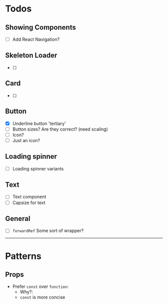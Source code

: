 # Todos

## Showing Components
  - [ ] Add React Navigation?

## Skeleton Loader
  - [ ] 

## Card
  - [ ] 

## Button
  - [x] Underline button 'tertiary'
  - [ ] Button sizes? Are they correct? (need scaling)
  - [ ] Icon?
  - [ ] Just an icon?

## Loading spinner
  - [ ] Loading spinner variants  

## Text
  - [ ] Text component
  - [ ] Capsize for text 

## General
  - [ ] `forwardRef` Some sort of wrapper?


---

# Patterns 
## Props
- Prefer `const` over `function`:
  - Why?: 
  - `const` is more concise 